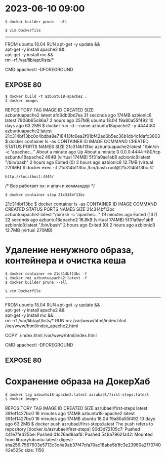 2023-06-10  09:00
=================

    $ docker builder prune --all

    $ vim Dockerfile
---------------------------
FROM ubuntu:18.04
RUN apt-get -y update && \
    apt-get -y install apache2 && \
    apt-get -y install mc && \
    rm -rf /var/lib/apt/lists/*

CMD apachectl -DFOREGROUND

EXPOSE 80
---------------------------

    $ docker build -t azbuntu18-apache2 .
    $ docker images                           
REPOSITORY       TAG       IMAGE ID       CREATED          SIZE                                     
azbuntuapache2   latest    afd6db3bd7ea   31 seconds ago   174MB
azbionic8        latest    7906b65c86a7   2 hours ago      257MB
ubuntu           18.04     f9a80a55f492   10 days ago      63.2MB
    $ docker run -d --name azbuntu18apache2 -p 4444:80 azbuntuapache2:latest
21c314bf13bc0c4bdba8e718413fc6ea2f01bf42ad6b5ec36b1db4c1dafc3003
    $ docker container ls -as
CONTAINER ID   IMAGE                   COMMAND                  CREATED              STATUS                   PORTS                  NAMES              SIZE
21c314bf13bc   azbuntuapache2:latest   "/bin/sh -c 'apachec…"   About a minute ago   Up About a minute        0.0.0.0:4444->80/tcp   azbuntu18apache2   464B (virtual 174MB)
5f31a9ae1ab8   azbionic8:latest        "/bin/bash"              2 hours ago          Exited (0) 2 hours ago                          azbionic8          12.7MB (virtual 270MB)
    $ docker exec -it 21c314bf13bc /bin/bash
root@21c314bf13bc:/# 

    http://localhost:4444/
/* Все работает ок: и апач и коммандер */  

    $ docker container stop 21c314bf13bc
21c314bf13bc
    $ docker container ls -as
CONTAINER ID   IMAGE                   COMMAND                  CREATED          STATUS                        PORTS     NAMES              SIZE
21c314bf13bc   azbuntuapache2:latest   "/bin/sh -c 'apachec…"   19 minutes ago   Exited (137) 22 seconds ago             azbuntu18apache2   16.8kB (virtual 174MB)
5f31a9ae1ab8   azbionic8:latest        "/bin/bash"              2 hours ago      Exited (0) 2 hours ago                  azbionic8          12.7MB (virtual 270MB)

# Удаление ненужного образа, контейнера и очистка кеша
    $ docker container rm 21c314bf13bc -f
    $ docker rmi azbuntuapache2:latest -f
    $ docker builder prune --all
        
    $ vim Dockerfile
---------------------------
FROM ubuntu:18.04
RUN apt-get -y update && \
    apt-get -y install apache2 && \
    apt-get -y install mc && \
    rm -rf /var/lib/apt/lists/*
RUN mv /var/www/html/index.html /var/www/html/index_apache2.html


COPY ./index.html /var/www/html/index.html

CMD apachectl -DFOREGROUND

EXPOSE 80
---------------------------


# Сохранение образа на ДокерХаб
    $ docker tag azbuntu18-apache2:latest azrubael/first-steps:latest
    $ docker images
REPOSITORY             TAG       IMAGE ID       CREATED          SIZE
azrubael/first-steps   latest    391ef1427bc0   16 minutes ago   174MB
azbuntu18-apache2      latest    391ef1427bc0   16 minutes ago   174MB
ubuntu                 18.04     f9a80a55f492   10 days ago      63.2MB
    $ docker push azrubael/first-steps:latest
The push refers to repository [docker.io/azrubael/first-steps]
90d3d72105c7: Pushed 
441e7fe425be: Pushed 
01c76ad8aaf6: Pushed 
548a79621a42: Mounted from library/ubuntu 
latest: digest: sha256:7567903e5713c3c4a9ab37f47cfa70ac18abe5b1fc3e23960a2f7074042e525c size: 1156

